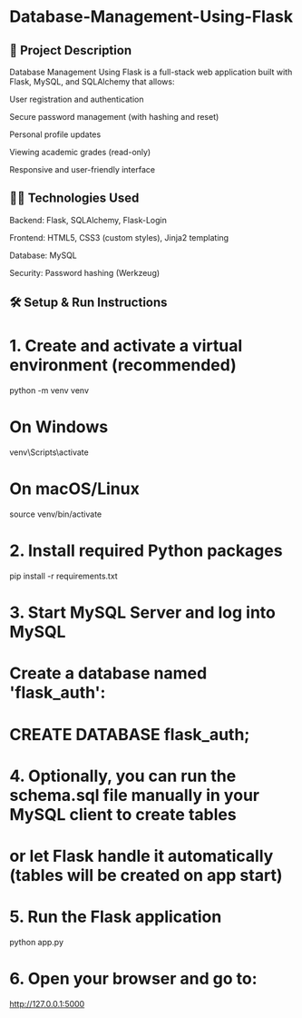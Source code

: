 # Database-Management-Using-Flask

## 📝 Project Description
Database Management Using Flask is a full-stack web application built with Flask, MySQL, and SQLAlchemy that allows:

User registration and authentication

Secure password management (with hashing and reset)

Personal profile updates

Viewing academic grades (read-only)

Responsive and user-friendly interface

## 👨‍💻 Technologies Used
Backend: Flask, SQLAlchemy, Flask-Login

Frontend: HTML5, CSS3 (custom styles), Jinja2 templating

Database: MySQL

Security: Password hashing (Werkzeug)

## 🛠️ Setup & Run Instructions
# 1. Create and activate a virtual environment (recommended)
python -m venv venv

# On Windows
venv\Scripts\activate

# On macOS/Linux
source venv/bin/activate

# 2. Install required Python packages
pip install -r requirements.txt

# 3. Start MySQL Server and log into MySQL
#    Create a database named 'flask_auth':
#    CREATE DATABASE flask_auth;

# 4. Optionally, you can run the schema.sql file manually in your MySQL client to create tables
#    or let Flask handle it automatically (tables will be created on app start)

# 5. Run the Flask application
python app.py

# 6. Open your browser and go to:
http://127.0.0.1:5000


